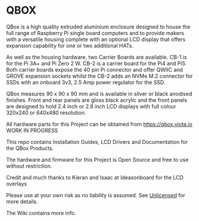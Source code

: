 # QBOX

QBox is a high quality extruded aluminium enclosure designed to house the full range of Raspberry Pi single board computers and to provide makers with a versatile housing complete with an optional LCD display that offers expansion capability for one or two additional HATs.

As well as the housing hardware, two Carrier Boards are available. CB-1 is for the Pi 3A+ and Pi Zero 2 W. CB-2 is a carrier board for the Pi4 and Pi5. Both carrier boards expose the 40 pin Pi connector and offer QWIIC and GROVE expansion sockets whilst the CB-2 adds an NVMe M.2 connector for SSDs with an onboard 3v3, 2.5 Amp power regulator for the SSD.  
 
QBox measures 90 x 90 x 90 mm and is available in silver or black anodised finishes. Front and rear panels are gloss black acrylic and the front panels are designed to hold 2.4 inch or 2.8 inch LCD displays with full colour 320x240 or 640x480 resolution.  

All hardware parts for this Project can be obtained from https://qbox.viota.io WORK IN PROGRESS 
 
This repo contains Installation Guides, LCD Drivers and Documentation for the QBox Products.

The hardware and firmware for this Project is Open Source and free to use without restriction. 

Credit and much thanks to Kieran and Isaac at Ideasonboard for the LCD overlays

Please use at your own risk as no liability is assumed. See [Unlicensed](https://choosealicense.com/licenses/unlicense/) for more details.

The Wiki contains more info.
